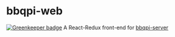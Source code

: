 # bbqpi-web

[![Greenkeeper badge](https://badges.greenkeeper.io/mshogren/bbqpi-web.svg)](https://greenkeeper.io/)
A React-Redux front-end for [bbqpi-server](https://github.com/mshogren/bbqpi-server) 
